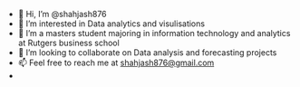 - 👋 Hi, I’m @shahjash876
- 👀 I’m interested in Data analytics and visulisations 
- 🌱 I’m a masters student majoring in information technology and analytics at Rutgers business school 
- 💞️ I’m looking to collaborate on Data analysis and forecasting projects
- 📫 Feel free to reach me at shahjash876@gmail.com
- 

<!---
shahjash876/shahjash876 is a ✨ special ✨ repository because its `README.md` (this file) appears on your GitHub profile.
You can click the Preview link to take a look at your changes.
--->
